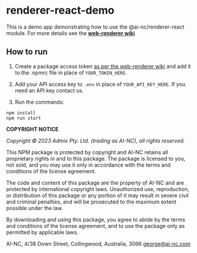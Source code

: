 # renderer-react-demo

This is a demo app demonstrating how to use the @ai-nc/renderer-react module. For more details see the
**[web-renderer wiki](https://github.com/AI-NC/web-renderer/wiki)**

## How to run

1. Create a package access token [as per the web-renderer wiki](https://github.com/AI-NC/web-renderer/wiki/Installing-the-renderer#getting-an-authorisation-token) and add it to the .npmrc file in place of `YOUR_TOKEN_HERE`.

2. Add your API access key to `.env` in place of `YOUR_API_KEY_HERE`. If you need an API key contact us.

3. Run the commands:

```
npm install
npm run start
```

**COPYRIGHT NOTICE**

*Copyright © 2023 Admix Pty. Ltd. (trading as AI-NC), all rights reserved.*

This NPM package is protected by copyright and AI-NC retains all proprietary rights in and to this package. The package is licensed to you, not sold, and you may use it only in accordance with the terms and conditions of the license agreement.

The code and content of this package are the property of AI-NC and are protected by international copyright laws. Unauthorized use, reproduction, or distribution of this package or any portion of it may result in severe civil and criminal penalties, and will be prosecuted to the maximum extent possible under the law.

By downloading and using this package, you agree to abide by the terms and conditions of the license agreement, and to use the package only as permitted by applicable laws.

AI-NC,
4/38 Down Street, Collingwood, Australia, 3066
george@ai-nc.com
